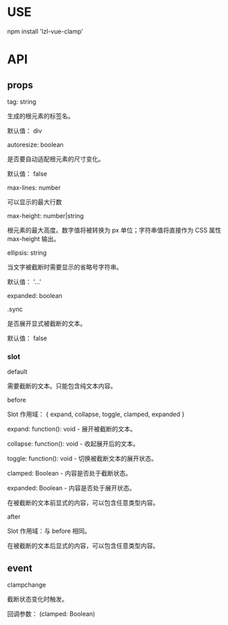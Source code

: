 # USE

npm install 'lzl-vue-clamp'

# API

## props

tag: string

生成的根元素的标签名。

默认值： div

autoresize: boolean

是否要自动适配根元素的尺寸变化。

默认值： false

max-lines: number

可以显示的最大行数

max-height: number|string

根元素的最大高度。数字值将被转换为 px 单位；字符串值将直接作为 CSS 属性 max-height 输出。

ellipsis: string

当文字被截断时需要显示的省略号字符串。

默认值： '…'

expanded: boolean

.sync

是否展开显式被截断的文本。

默认值： false

### slot

default

需要截断的文本。只能包含纯文本内容。

before

Slot 作用域： { expand, collapse, toggle, clamped, expanded }

expand: function(): void - 展开被截断的文本。

collapse: function(): void - 收起展开后的文本。

toggle: function(): void - 切换被截断文本的展开状态。

clamped: Boolean - 内容是否处于截断状态。

expanded: Boolean - 内容是否处于展开状态。

在被截断的文本前显式的内容，可以包含任意类型内容。

after

Slot 作用域：与 before 相同。

在被截断的文本后显式的内容，可以包含任意类型内容。

## event

clampchange

截断状态变化时触发。

回调参数： (clamped: Boolean)
